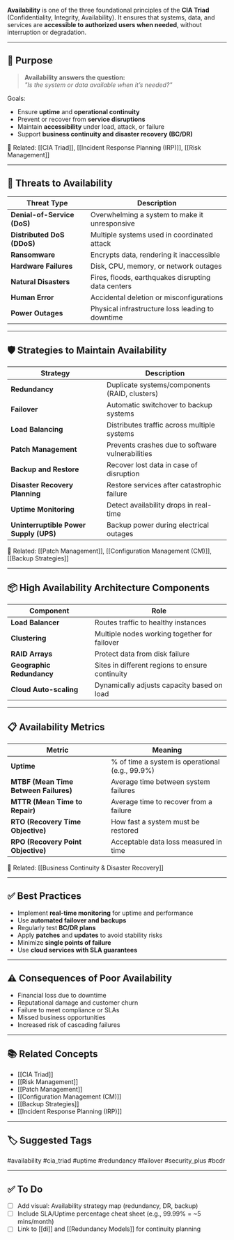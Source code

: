 **Availability** is one of the three foundational principles of the **CIA Triad** (Confidentiality, Integrity, Availability). It ensures that systems, data, and services are **accessible to authorized users when needed**, without interruption or degradation.

---

## 🎯 Purpose

> **Availability answers the question:**  
> _"Is the system or data available when it’s needed?"_

Goals:
- Ensure **uptime** and **operational continuity**
- Prevent or recover from **service disruptions**
- Maintain **accessibility** under load, attack, or failure
- Support **business continuity and disaster recovery (BC/DR)**

📎 Related: [[CIA Triad]], [[Incident Response Planning (IRP)]], [[Risk Management]]

---

## 🧱 Threats to Availability

| Threat Type             | Description                                              |
|--------------------------|----------------------------------------------------------|
| **Denial-of-Service (DoS)** | Overwhelming a system to make it unresponsive       |
| **Distributed DoS (DDoS)**  | Multiple systems used in coordinated attack         |
| **Ransomware**             | Encrypts data, rendering it inaccessible               |
| **Hardware Failures**      | Disk, CPU, memory, or network outages                  |
| **Natural Disasters**      | Fires, floods, earthquakes disrupting data centers     |
| **Human Error**            | Accidental deletion or misconfigurations               |
| **Power Outages**          | Physical infrastructure loss leading to downtime       |

---

## 🛡 Strategies to Maintain Availability

| Strategy                      | Description                                          |
|-------------------------------|------------------------------------------------------|
| **Redundancy**                | Duplicate systems/components (RAID, clusters)        |
| **Failover**                  | Automatic switchover to backup systems               |
| **Load Balancing**            | Distributes traffic across multiple systems          |
| **Patch Management**          | Prevents crashes due to software vulnerabilities     |
| **Backup and Restore**        | Recover lost data in case of disruption              |
| **Disaster Recovery Planning**| Restore services after catastrophic failure          |
| **Uptime Monitoring**         | Detect availability drops in real-time               |
| **Uninterruptible Power Supply (UPS)** | Backup power during electrical outages    |

📎 Related: [[Patch Management]], [[Configuration Management (CM)]], [[Backup Strategies]]

---

## 📦 High Availability Architecture Components

| Component              | Role                                                   |
|------------------------|--------------------------------------------------------|
| **Load Balancer**       | Routes traffic to healthy instances                   |
| **Clustering**          | Multiple nodes working together for failover          |
| **RAID Arrays**         | Protect data from disk failure                        |
| **Geographic Redundancy** | Sites in different regions to ensure continuity    |
| **Cloud Auto-scaling**  | Dynamically adjusts capacity based on load            |

---

## 📋 Availability Metrics

| Metric                  | Meaning                                               |
|--------------------------|-------------------------------------------------------|
| **Uptime**               | % of time a system is operational (e.g., 99.9%)       |
| **MTBF (Mean Time Between Failures)** | Average time between system failures     |
| **MTTR (Mean Time to Repair)**        | Average time to recover from a failure   |
| **RTO (Recovery Time Objective)**     | How fast a system must be restored       |
| **RPO (Recovery Point Objective)**    | Acceptable data loss measured in time    |

📎 Related: [[Business Continuity & Disaster Recovery]]

---

## ✅ Best Practices

- Implement **real-time monitoring** for uptime and performance
- Use **automated failover and backups**
- Regularly test **BC/DR plans**
- Apply **patches** and **updates** to avoid stability risks
- Minimize **single points of failure**
- Use **cloud services with SLA guarantees**

---

## ⚠️ Consequences of Poor Availability

- Financial loss due to downtime
- Reputational damage and customer churn
- Failure to meet compliance or SLAs
- Missed business opportunities
- Increased risk of cascading failures

---

## 📚 Related Concepts

- [[CIA Triad]]
- [[Risk Management]]
- [[Patch Management]]
- [[Configuration Management (CM)]]
- [[Backup Strategies]]
- [[Incident Response Planning (IRP)]]

---

## 🏷 Suggested Tags

#availability #cia_triad #uptime #redundancy #failover #security_plus #bcdr

---

## ✅ To Do

- [ ] Add visual: Availability strategy map (redundancy, DR, backup)
- [ ] Include SLA/Uptime percentage cheat sheet (e.g., 99.99% = ~5 mins/month)
- [ ] Link to [[di]] and [[Redundancy Models]] for continuity planning
